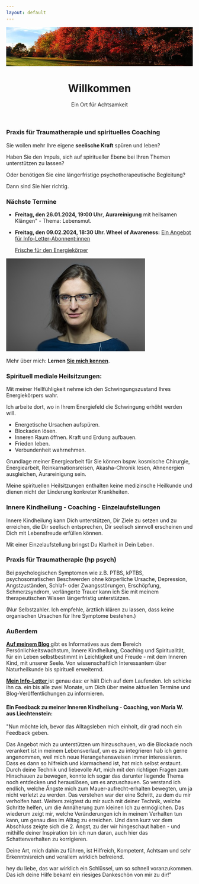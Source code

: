 ```yaml
---
layout: default
---
```

<img src="assets/images/blog-banner-herbst-wald.png" alt="" style="max-width:100%"/>


<header>
	<h1>Willkommen</h1>
	<p>Ein Ort für Achtsamkeit</p>
</header>


### Praxis für Traumatherapie und spirituelles Coaching 
Sie wollen mehr Ihre eigene **seelische Kraft** spüren und leben? 

Haben Sie den Impuls, sich auf spiritueller Ebene bei Ihren Themen unterstützen zu lassen? 

Oder benötigen Sie eine längerfristige psychotherapeutische Begleitung? 

Dann sind Sie hier richtig. 


### Nächste Termine
- **Freitag, den 26.01.2024, 19:00 Uhr**, **Aurareinigung** mit heilsamen Klängen" - Thema: Lebensmut.
- **Freitag, den 09.02.2024, 18:30 Uhr. Wheel of Awareness:** [Ein Angebot für Info-Letter-Abonnent:innen](/2021/04/21/Landingspage-Newsletteranmeldung.html)

  [Frische für den Energiekörper](/2023/02/10/Gruppenabende-Meditationsreisen)


![Jaymaleh](/assets/about-Portrait2.jpg)

Mehr über mich: <strong>Lernen <a href="/about/">Sie mich kennen</a></strong>.


### Spirituell mediale Heilsitzungen:
Mit meiner Hellfühligkeit nehme ich den Schwingungszustand Ihres Energiekörpers wahr. 

Ich arbeite dort, wo in Ihrem Energiefeld die Schwingung erhöht werden will. 

- Energetische Ursachen aufspüren.
- Blockaden lösen.
- Inneren Raum öffnen. Kraft und Erdung aufbauen.
- Frieden leben. 
- Verbundenheit wahrnehmen.
  
Grundlage meiner Energiearbeit für Sie können bspw. kosmische Chirurgie, Energiearbeit, Reinkarnationsreisen, Akasha-Chronik lesen, Ahnenergien ausgleichen, Aurareinigung sein. 

Meine spirituellen Heilsitzungen enthalten keine medizinsche Heilkunde und dienen nicht der Linderung konkreter Krankheiten.  

### Innere Kindheilung - Coaching - Einzelaufstellungen
Innere Kindheilung kann Dich unterstützen, Dir Ziele zu setzen und zu erreichen, die Dir seelisch entsprechen, Dir seelisch sinnvoll erscheinen und Dich mit Lebensfreude erfüllen können. 

Mit einer Einzelaufstellung bringst Du Klarheit in Dein Leben.    

### Praxis für Traumatherapie (hp psych)
Bei psychologischen Symptomen wie z.B. PTBS, kPTBS, psychosomatischen Beschwerden ohne körperliche Ursache, Depression, Angstzuständen, Schlaf- oder Zwangsstörungen, Erschöpfung, Schmerzsyndrom, verlängerte Trauer kann ich Sie mit meinem therapeutischen Wissen längerfristig unterstützen.  

(Nur Selbstzahler. Ich empfehle, ärztlich klären zu lassen, dass keine organischen Ursachen für Ihre Symptome bestehen.)



### Außerdem
 <p><strong><a href="/blog.html">Auf meinem Blog </a></strong> gibt es Informatives aus dem Bereich Persönlichkeitswachstum, Innere Kindheilung, Coaching und Spiritualität, für ein Leben selbstbestimmt in Leichtigkeit und Freude - mit dem Inneren Kind, mit unserer Seele. Von wissenschaftlich Interessantem über Naturheilkunde bis spirituell erweiternd.
	</p>
	

<p><strong><a href="/2021/04/21/Landingspage-Newsletteranmeldung.html"> Mein Info-Letter </a></strong> ist genau das: er hält Dich auf dem Laufenden. Ich schicke ihn ca. ein bis alle zwei Monate, um Dich über meine aktuellen Termine und Blog-Veröffentlichungen zu informieren.</p>
	
<p>
<h4>Ein Feedback zu meiner Inneren Kindheilung - Coaching, von Maria W. aus Liechtenstein: </h4>

<p>"Nun möchte ich, bevor das Alltagsleben mich einholt, dir grad noch ein
Feedback geben.</p> 

<p>Das Angebot mich zu unterstützen um hinzuschauen, wo die
Blockade noch verankert ist in meinem Lebensverlauf, um es zu integrieren
hab ich gerne angenommen, weil mich neue Herangehensweisen immer
interessieren. Dass es dann so hilfreich und klarmachend ist, hat mich
selbst erstaunt. Durch deine Technik und liebevolle Art, mich mit den
richtigen Fragen zum Hinschauen zu bewegen, konnte ich sogar das darunter
liegende Thema noch entdecken und herauslösen, um es anzuschauen. So
verstand ich endlich, welche Ängste mich zum Mauer-aufrecht-erhalten
bewegten, um ja nicht verletzt zu werden. Das verstehen war der eine
Schritt, zu dem du mir verholfen hast. Weiters zeigtest du mir auch mit
deiner Technik, welche Schritte helfen, um die Annäherung zum kleinen Ich
zu ermöglichen. Das wiederum zeigt mir, welche Veränderungen ich in
meinem Verhalten tun kann, um genau dies im Alltag zu erreichen. Und dann
kurz vor dem Abschluss zeigte sich die 2. Angst, zu der wir hingeschaut
haben - und mithilfe deiner Inspiration bin ich nun daran, auch hier das
Schattenverhalten zu korrigieren.</p> 

<p>Deine Art, mich dahin zu führen, ist Hilfreich, Kompetent, Achtsam und
sehr Erkenntnisreich und vorallem wirklich befreiend.</p> 

<p>hey du liebe, das war wirklich ein Schlüssel, um so schnell
voranzukommen. Das ich deine Hilfe bekam! ein riesiges Dankeschön von
mir zu dir!"</p> 

